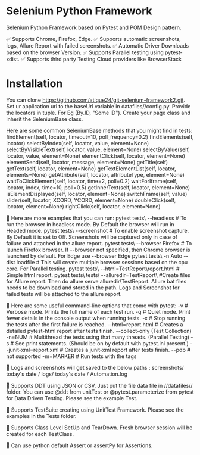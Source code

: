 # Selenium Python Framework 

Selenium Python Framework based on Pytest and POM Design pattern.

✅ Supports Chrome, Firefox, Edge.
✅ Supports automatic screenshots, logs, Allure Report with failed screenshots.
✅ Automatic Driver Downloads based on the browser Version.
✅ Supports Parallel testing using pytest-xdist.
✅ Supports third party Testing Cloud providers like BrowserStack


# Installation
You can clone https://github.com/atique24/git-selenium-framework2.git.
Set ur application url to the baseUrl variable in datafiles//config.py. 
Provide the locators in tuple. For Eg (By.ID, "Some ID").
Create your page class and inherit the SeleniumBase class. 

Here are some common SeleniumBase methods that you might find in tests:
findElement(self, locator, timeout=10, poll_frequency=0.2)
findElements(self, locator)
selectByIndex(self, locator, value, element=None)
selectByVisibleText(self, locator, value, element=None)
selectByValue(self, locator, value, element=None)
elementClick(self, locator, element=None)
elementSend(self, locator, message, element=None)
getTitle(self)
getText(self, locator, element=None)
getTextElementList(self, locator, elements=None)
getAttribute(self, locator, attributeType, element=None)
waitToClickElement(self, locator, time=2, poll=0.2)
waitForIframe(self, locator, index, time=10, poll=0.5)
getInnerText(self, locator, element=None)
isElementDisplayed(self, locator, element=None)
switchFrame(self, value)
slider(self, locator, XCORD, YCORD, element=None)
doubleClick(self, locator, element=None)
rightClick(self, locator, element=None)

🔵 Here are more examples that you can run:
pytest tests\ --headless   # To run the browser in headless mode. By Default the browser will run in Headed mode.
pytest tests\ --screenshot # To enable screenshot capture. By Default it is set to Off. Screenshots will be captured only in case of failure and attached in the allure report.
pytest tests\ --browser Firefox # To launch Firefox browser. If --browser not specified, then Chrome browser is launched by default. For Edge use --browser Edge
pytest tests\ -n Auto --dist loadfile # This will create multiple browser sessions based on the cpu core. For Parallel testing.
pytest tests\ --html=TestReport\report.html # Simple html report.
pytest tests\ tests\  --alluredir=TestReport\  #Create files for Allure report. Then do allure serve alluredir\TestReport. Allure bat files needs to be download and stored in the path. Logs and Screenshot for failed tests will be attached to the allure report. 

🔵 Here are some useful command-line options that come with pytest:
-v  # Verbose mode. Prints the full name of each test run.
-q  # Quiet mode. Print fewer details in the console output when running tests.
-x  # Stop running the tests after the first failure is reached.
--html=report.html  # Creates a detailed pytest-html report after tests finish.
--collect-only (Test Collection)
-n=NUM  # Multithread the tests using that many threads. (Parallel Testing)
-s  # See print statements. (Should be on by default with pytest.ini present.)
--junit-xml=report.xml  # Creates a junit-xml report after tests finish.
--pdb  # not supported
-m=MARKER  # Run tests with the tags


🔵 Logs and screenshots will get saved to the below paths :
screenshots/ today's date /
logs/ today's date / Automation.log

🔵 Supports DDT using JSON or CSV. Just put the file data file in //datafiles// folder. You can use @ddt from unitTest or @pytest.parameterize from pytest for Data Driven Testing. Please see the example Test.

🔵 Supports TestSuite creating using UnitTest Framework. Please see the examples in the Tests folder.

🔵 Supports Class Level SetUp and TearDown. Fresh browser session will be created for each TestClass.

🔵 Can use python default Assert or assertPy for Assertions.

